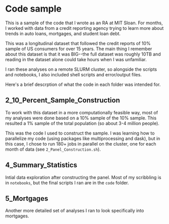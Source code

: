 # Code sample

This is a sample of the code that I wrote as an RA at MIT Sloan. For months, I worked with data from a credit reporting agency trying to learn more about trends in auto loans, mortgages, and student loan debt. 

This was a longitudinal dataset that followed the credit reports of 10% sample of US consumers for over 15 years. The main thing I remember about this dataset is that it was BIG--the full dataset was roughly 10TB and reading in the dataset alone could take hours when I was unfamiliar. 

I ran these analyses on a remote SLURM cluster, so alongside the scripts and notebooks, I also included shell scripts and error/output files. 

Here's a brief descrption of what the code in each folder was intended for.

## 2_10_Percent_Sample_Construction 

To work with this dataset in a more computationally feasible way, most of my analyses were done based on a 10% sample of the 10% sample. This resulted a 1% sample of the total population (so about 3-4 million people). 

This was the code I used to construct the sample. I was learning how to parallelize my code (using packages like multiprocessing and dask), but in this case, I chose to run 180+ jobs in parallel on the cluster, one for each month of data (see `2_Panel_Construction.sh`). 

## 4_Summary_Statistics

Intial data exploration after constructing the panel. Most of my scribbling is in `notebooks`, but the final scripts I ran are in the `code` folder. 

## 5_Mortgages 

Another more detailed set of analyses I ran to look specifically into mortgages. 
